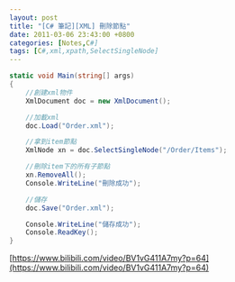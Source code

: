 ```yaml
---
layout: post
title: "[C# 筆記][XML] 刪除節點"
date: 2011-03-06 23:43:00 +0800
categories: [Notes,C#]
tags: [C#,xml,xpath,SelectSingleNode]
---
```



```c#
static void Main(string[] args)
{
    //創建xml物件
    XmlDocument doc = new XmlDocument();

    //加載xml
    doc.Load("Order.xml");

    //拿到item節點
    XmlNode xn = doc.SelectSingleNode("/Order/Items");

    //刪除item下的所有子節點
    xn.RemoveAll();
    Console.WriteLine("刪除成功");

    //儲存
    doc.Save("Order.xml");

    Console.WriteLine("儲存成功");
    Console.ReadKey();
}
```
[https://www.bilibili.com/video/BV1vG411A7my?p=64](https://www.bilibili.com/video/BV1vG411A7my?p=64)
